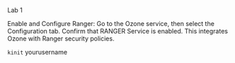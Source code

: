 Lab 1

Enable and Configure Ranger:
Go to the Ozone service, then select the Configuration tab.
Confirm that RANGER Service is enabled.
This integrates Ozone with Ranger security policies.



```kinit``` yourusername